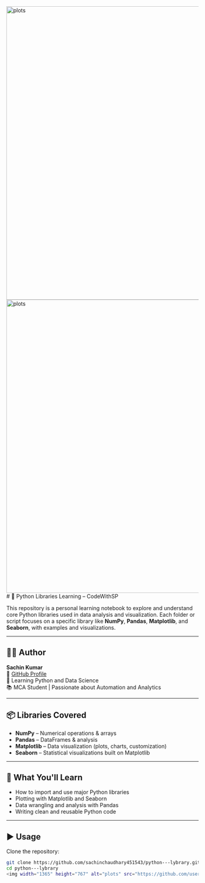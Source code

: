 <img width="1365" height="767" alt="plots" src="https://github.com/user-attachments/assets/ce33319c-c3ef-48d3-abcf-402678fe9e41" />
<img width="1365" height="767" alt="plots" src="https://github.com/user-attachments/assets/e75f3796-9af9-48f8-9369-7235ae0b3082" />
# 📘 Python Libraries Learning – CodeWithSP

This repository is a personal learning notebook to explore and understand core Python libraries used in data analysis and visualization. Each folder or script focuses on a specific library like **NumPy**, **Pandas**, **Matplotlib**, and **Seaborn**, with examples and visualizations.

---

## 👨‍💻 Author

**Sachin Kumar**  
🔗 [GitHub Profile](https://github.com/sachinchaudhary451543)  
📌 Learning Python and Data Science  
📚 MCA Student | Passionate about Automation and Analytics

---

## 📦 Libraries Covered

- **NumPy** – Numerical operations & arrays  
- **Pandas** – DataFrames & analysis  
- **Matplotlib** – Data visualization (plots, charts, customization)  
- **Seaborn** – Statistical visualizations built on Matplotlib  

---

## 🧠 What You'll Learn

- How to import and use major Python libraries  
- Plotting with Matplotlib and Seaborn  
- Data wrangling and analysis with Pandas  
- Writing clean and reusable Python code

---

## ▶️ Usage

Clone the repository:  

```bash
git clone https://github.com/sachinchaudhary451543/python---lybrary.git
cd python---lybrary
<img width="1365" height="767" alt="plots" src="https://github.com/user-attachments/assets/b3818a98-f2b8-4840-84c7-72bcc7438316" />
